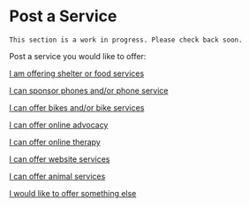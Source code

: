 

# Post a Service 

```
This section is a work in progress. Please check back soon.
```

Post a service you would like to offer:

<a class="button disabled" href="#">I am offering shelter or food services</a>

<a class="button disabled" href="phone">I can sponsor phones and/or phone service</a>

<a class="button disabled" href="#">I can offer bikes and/or bike services</a>

<a class="button disabled" href="#">I can offer online advocacy</a>

<a class="button disabled" href="#">I can offer online therapy</a>

<a class="button disabled" href="#">I can offer website services</a>

<a class="button disabled" href="#">I can offer animal services</a>

<a class="button disabled" href="#">I would like to offer something else</a>
